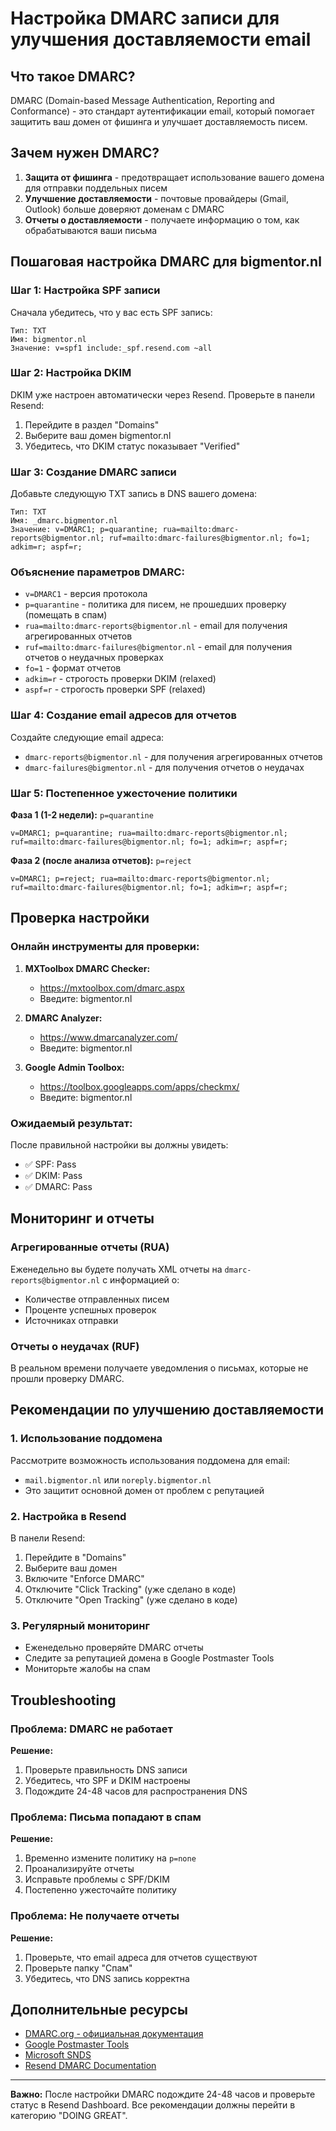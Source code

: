 # Настройка DMARC записи для улучшения доставляемости email

## Что такое DMARC?

DMARC (Domain-based Message Authentication, Reporting and Conformance) - это стандарт аутентификации email, который помогает защитить ваш домен от фишинга и улучшает доставляемость писем.

## Зачем нужен DMARC?

1. **Защита от фишинга** - предотвращает использование вашего домена для отправки поддельных писем
2. **Улучшение доставляемости** - почтовые провайдеры (Gmail, Outlook) больше доверяют доменам с DMARC
3. **Отчеты о доставляемости** - получаете информацию о том, как обрабатываются ваши письма

## Пошаговая настройка DMARC для bigmentor.nl

### Шаг 1: Настройка SPF записи

Сначала убедитесь, что у вас есть SPF запись:

```
Тип: TXT
Имя: bigmentor.nl
Значение: v=spf1 include:_spf.resend.com ~all
```

### Шаг 2: Настройка DKIM

DKIM уже настроен автоматически через Resend. Проверьте в панели Resend:
1. Перейдите в раздел "Domains"
2. Выберите ваш домен bigmentor.nl
3. Убедитесь, что DKIM статус показывает "Verified"

### Шаг 3: Создание DMARC записи

Добавьте следующую TXT запись в DNS вашего домена:

```
Тип: TXT
Имя: _dmarc.bigmentor.nl
Значение: v=DMARC1; p=quarantine; rua=mailto:dmarc-reports@bigmentor.nl; ruf=mailto:dmarc-failures@bigmentor.nl; fo=1; adkim=r; aspf=r;
```

### Объяснение параметров DMARC:

- `v=DMARC1` - версия протокола
- `p=quarantine` - политика для писем, не прошедших проверку (помещать в спам)
- `rua=mailto:dmarc-reports@bigmentor.nl` - email для получения агрегированных отчетов
- `ruf=mailto:dmarc-failures@bigmentor.nl` - email для получения отчетов о неудачных проверках
- `fo=1` - формат отчетов
- `adkim=r` - строгость проверки DKIM (relaxed)
- `aspf=r` - строгость проверки SPF (relaxed)

### Шаг 4: Создание email адресов для отчетов

Создайте следующие email адреса:
- `dmarc-reports@bigmentor.nl` - для получения агрегированных отчетов
- `dmarc-failures@bigmentor.nl` - для получения отчетов о неудачах

### Шаг 5: Постепенное ужесточение политики

**Фаза 1 (1-2 недели):** `p=quarantine`
```
v=DMARC1; p=quarantine; rua=mailto:dmarc-reports@bigmentor.nl; ruf=mailto:dmarc-failures@bigmentor.nl; fo=1; adkim=r; aspf=r;
```

**Фаза 2 (после анализа отчетов):** `p=reject`
```
v=DMARC1; p=reject; rua=mailto:dmarc-reports@bigmentor.nl; ruf=mailto:dmarc-failures@bigmentor.nl; fo=1; adkim=r; aspf=r;
```

## Проверка настройки

### Онлайн инструменты для проверки:

1. **MXToolbox DMARC Checker:**
   - https://mxtoolbox.com/dmarc.aspx
   - Введите: bigmentor.nl

2. **DMARC Analyzer:**
   - https://www.dmarcanalyzer.com/
   - Введите: bigmentor.nl

3. **Google Admin Toolbox:**
   - https://toolbox.googleapps.com/apps/checkmx/
   - Введите: bigmentor.nl

### Ожидаемый результат:

После правильной настройки вы должны увидеть:
- ✅ SPF: Pass
- ✅ DKIM: Pass  
- ✅ DMARC: Pass

## Мониторинг и отчеты

### Агрегированные отчеты (RUA)

Еженедельно вы будете получать XML отчеты на `dmarc-reports@bigmentor.nl` с информацией о:
- Количестве отправленных писем
- Проценте успешных проверок
- Источниках отправки

### Отчеты о неудачах (RUF)

В реальном времени получаете уведомления о письмах, которые не прошли проверку DMARC.

## Рекомендации по улучшению доставляемости

### 1. Использование поддомена

Рассмотрите возможность использования поддомена для email:
- `mail.bigmentor.nl` или `noreply.bigmentor.nl`
- Это защитит основной домен от проблем с репутацией

### 2. Настройка в Resend

В панели Resend:
1. Перейдите в "Domains"
2. Выберите ваш домен
3. Включите "Enforce DMARC"
4. Отключите "Click Tracking" (уже сделано в коде)
5. Отключите "Open Tracking" (уже сделано в коде)

### 3. Регулярный мониторинг

- Еженедельно проверяйте DMARC отчеты
- Следите за репутацией домена в Google Postmaster Tools
- Мониторьте жалобы на спам

## Troubleshooting

### Проблема: DMARC не работает

**Решение:**
1. Проверьте правильность DNS записи
2. Убедитесь, что SPF и DKIM настроены
3. Подождите 24-48 часов для распространения DNS

### Проблема: Письма попадают в спам

**Решение:**
1. Временно измените политику на `p=none`
2. Проанализируйте отчеты
3. Исправьте проблемы с SPF/DKIM
4. Постепенно ужесточайте политику

### Проблема: Не получаете отчеты

**Решение:**
1. Проверьте, что email адреса для отчетов существуют
2. Проверьте папку "Спам"
3. Убедитесь, что DNS запись корректна

## Дополнительные ресурсы

- [DMARC.org - официальная документация](https://dmarc.org/)
- [Google Postmaster Tools](https://postmaster.google.com/)
- [Microsoft SNDS](https://sendersupport.olc.protection.outlook.com/snds/)
- [Resend DMARC Documentation](https://resend.com/docs/deliverability/dmarc)

---

**Важно:** После настройки DMARC подождите 24-48 часов и проверьте статус в Resend Dashboard. Все рекомендации должны перейти в категорию "DOING GREAT".








